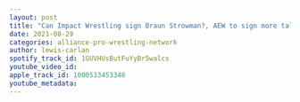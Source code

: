 ```yaml
---
layout: post
title: "Can Impact Wrestling sign Braun Strowman?, AEW to sign more talent, WWE not interested in Indy stars"
date: 2021-08-29
categories: alliance-pro-wrestling-network
author: lewis-carlan
spotify_track_id: 1GUVHUsButFuYyBr5walcs
youtube_video_id: 
apple_track_id: 1000533453348
youtube_metadata: 
---
```

